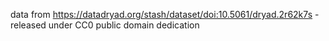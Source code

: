 data from https://datadryad.org/stash/dataset/doi:10.5061/dryad.2r62k7s - released under CC0 public domain dedication
